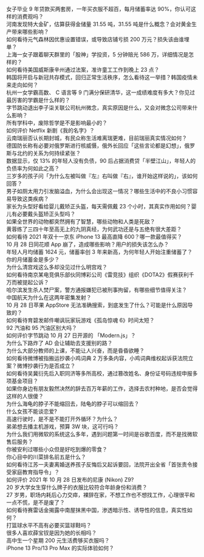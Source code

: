 女子毕业 9 年贷款买两套房，一年买衣服不超百，每月储蓄率达 90%，你认可这样的消费观吗？  
河南发现特大金矿，估算获得金储量 31.55 吨，31.55 吨是什么概念？会对黄金生产带来哪些影响？  
如何看待元气森林因优惠设置错误，或导致店铺亏损 200 万元？损失该由谁埋单？  
上海一女子跟着聊天群里的「股神」学投资，5 分钟赔光 586 万，详细情况是怎样的？  
如何看待美国威斯康辛州通过法案，准许童工工作到晚上 23 点？  
韩国将开启与新冠共存模式，回归正常生活秩序，怎么看待这一举措？韩国疫情未来走向如何？  
杭州一女学霸高数、 C 语言等 9 门满分保研清华，这一成绩难度有多大？你见过最厉害的学霸是什么样的？  
字节跳动退出李子柒关联公司杭州微念，真实原因是什么，又会对微念公司带来什么影响？  
所有学科中，废除哲学是不是影响最小的？  
如何评价 Netflix 新剧《我的名字》？  
云南瑞丽否认长期封城，有民众称生活难离瑞更难，目前瑞丽真实情况如何？  
德国防长称有必要对俄罗斯进行核威慑，俄外长回应「这些言论都是幻想」，俄罗斯与北约的关系为何持续紧张？  
数据显示，仅 13% 的年轻人没有负债，90 后占据消费贷「半壁江山」，年轻人的负债率为何如此之高？  
三岁多的孩子问「为什么左被叫做『左』右叫做『右』，谁开始这样说的」，该如何回答？  
男子如厕太用力引发脑溢血，为什么会出现这一情况？哪些生活中的不良小习惯容易导致这类疾病？  
家长为头型好看给婴儿戴矫正头盔，每天需佩戴 23 个小时，其真实作用如何？婴儿有必要戴头盔矫正头型吗？  
如果全世界的动物都突然拥有了智慧，哪些动物和人类是死敌？  
黄蓉练了三四十年至高无上的九阴真经，为何武功还是与五绝有很大差距？  
如何看待 2021 年双十一京东 iPhone 13 最高直降 600？哪一款最值得买？  
10 月 28 日同花顺 App 崩了，造成哪些影响？用户的损失该怎么办？  
年轻人月均储蓄 1624 元，储蓄率创 3 年来新高，为何年轻人开始注重储蓄了？你的月储蓄金是多少？  
为什么清宫戏这么多却没见过什么明宫戏？  
如何看待南京某电竞俱乐部伙同博彩公司《雷竞技》组织《DOTA2》假赛获利千万而被提起公诉？  
哈尔滨发生杀人焚尸案，警方通报嫌犯已被刑事拘留，有哪些细节值得关注？  
中国航天为什么在这两年密集发射？  
10 月 28 日苹果 AppStore 无法准确搜索，到底发生了什么？可能是什么原因导致的？  
如何看待育碧发邮件嘲讽玩家玩游戏《孤岛惊魂 6》时间太短？  
92 汽油和 95 汽油区别大吗？  
如何评价字节跳动 10 月 27 日开源的 「Modern.js」？  
为什么下路炸了 AD 会让辅助去支援别的路？  
为什么大部分教师的上课，不能让人兴奋，而是昏昏欲睡？  
如何看待微博被指搬运抄袭小鸡词典 2 万多条内容，小鸡词典维权起诉获法院立案？微博抄袭行为是否成立？  
如何看待吴冀衍先后入职同济等多所高校，通过篡改姓名、身份证号码违规申报多项基金项目？  
如果你身边有朋友毅然决然的辞去百万年薪的工作，选择去农村种地，是否会觉得这样的人很傻？  
为什么海龟的脖子不能缩回去，陆龟的脖子可以缩回去？  
什么女孩不能谈恋爱?  
高速行驶时，是不是不能打开外循环？为什么？  
弟弟想去播主机游戏，预算 3W 块，这可行吗？  
为什么我们用微软的系统这么多年，遇到问题第一时间是谷歌百度，而不是找微软售后服务？  
你被安利过哪些小众但是好吃到爆的零食？  
你心目中的川菜排名前五是什么？  
如何看待江苏一夫妻离婚送养孩子反悔后又起诉要回，法院开出全省「首张责令接受家庭教育指导令」？  
如何评价 2021 年 10 月 28 日发布的尼康 (Nikon) Z9?  
20 岁大学女生穿什么牌子的衣服比较符合年龄身份和消费？  
27 岁男，职场内耗后心力交瘁，裸辞在家，不想工作也不想找工作，心理很平和一点不慌，是不是废了？  
如何看待赛雷话金揭露中南屋抹黑中国，渗透暗示性、诱导性的信息，真实性如何？  
打篮球水平不高有必要买篮球鞋吗？  
很多人喜欢薛宝钗是因为她的长相吗？  
高中生一个星期 200 元生活费够买衣服吗？  
iPhone 13 Pro/13 Pro Max 的实际体验如何？  

